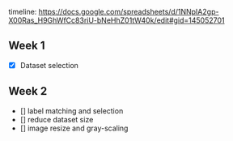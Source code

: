 timeline: https://docs.google.com/spreadsheets/d/1NNpIA2gp-X00Ras_H9GhWfCc83riU-bNeHhZ01tW40k/edit#gid=145052701

## Week 1
- [x] Dataset selection

## Week 2
- [] label matching and selection
- [] reduce dataset size
- [] image resize and gray-scaling 

